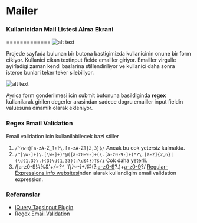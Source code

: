 # Mailer
### Kullanicidan Mail Listesi Alma Ekrani
=============
![alt text](https://raw.github.com/homer/mailer-form/master/sshots/sshot1.png "Ekran goruntusu")

Projede sayfada bulunan bir butona bastigimizda kullanicinin onune bir form cikiyor. Kullanici cikan textinput fielde emailler giriyor. Emailler virgulle ayirladigi zaman kendi baslarina stillendiriliyor ve kullanici daha sonra isterse bunlari teker teker silebiliyor.

![alt text](https://raw.github.com/homer/mailer-form/master/sshots/sshot2.png "Console log uzerinden degerler")

Ayrica form gonderilmesi icin submit butonuna basildiginda __regex__ kullanilarak girilen degerler arasindan sadece dogru emailler input fieldin valuesuna dinamik olarak ekleniyor.

### Regex Email Validation
Email validation icin kullanilabilecek bazi stiller

1. `/^\w+@[a-zA-Z_]+?\.[a-zA-Z]{2,3}$/` Ancak bu cok yetersiz kalmakta.
2. `/^[\w-]+(\.[\w-]+)*@([a-z0-9-]+(\.[a-z0-9-]+)*?\.[a-z]{2,6}|(\d{1,3}\.){3}\d{1,3})(:\d{4})?$/i` Cok daha yeterli.
3. /[a-z0-9!#$%&'*+/=?^_`{|}~-]+(?:\.[a-z0-9!#$%&'*+/=?^_`{|}~-]+)*@(?:[a-z0-9](?:[a-z0-9-]*[a-z0-9])?\.)+[a-z0-9](?:[a-z0-9-]*[a-z0-9])?/ [Regular-Expressions.info websitesi](http://www.regular-expressions.info/email.html)nden alarak kullandigim email validation expression.


### Referanslar
- [jQuery TagsInput Plugin](http://xoxco.com/projects/code/tagsinput/)
- [Regex Email Validation](http://www.regular-expressions.info/email.html)
